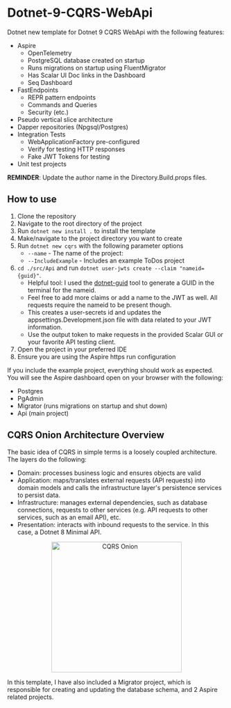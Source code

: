 # Dotnet-9-CQRS-WebApi

Dotnet new template for Dotnet 9 CQRS WebApi with the following features: 

* Aspire
  * OpenTelemetry
  * PostgreSQL database created on startup
  * Runs migrations on startup using FluentMigrator
  * Has Scalar UI Doc links in the Dashboard
  * Seq Dashboard
* FastEndpoints
  * REPR pattern endpoints
  * Commands and Queries
  * Security (etc.)
* Pseudo vertical slice architecture
* Dapper repositories (Npgsql/Postgres)
* Integration Tests
  * WebApplicationFactory pre-configured
  * Verify for testing HTTP responses
  * Fake JWT Tokens for testing
* Unit test projects

**REMINDER**: Update the author name in the Directory.Build.props files.

## How to use

1. Clone the repository
2. Navigate to the root directory of the project
3. Run `dotnet new install .` to install the template
4. Make/navigate to the project directory you want to create
5. Run `dotnet new cqrs` with the following parameter options
   * `--name` - The name of the project:
   * `--IncludeExample` - Includes an example ToDos project
6. `cd ./src/Api` and run `dotnet user-jwts create --claim "nameid={guid}"`.
   * Helpful tool: I used the [dotnet-guid](https://github.com/sebnilsson/DotnetGuid) tool to generate a GUID in the terminal for the nameid.
   * Feel free to add more claims or add a name to the JWT as well. All requests require the nameid to be present though.
   * This creates a user-secrets id and updates the appsettings.Development.json file with data related to your JWT information.
   * Use the output token to make requests in the provided Scalar GUI or your favorite API testing client.
7. Open the project in your preferred IDE
8. Ensure you are using the Aspire https run configuration

If you include the example project, everything should work as expected. 
You will see the Aspire dashboard open on your browser with the following:

* Postgres
* PgAdmin
* Migrator (runs migrations on startup and shut down)
* Api (main project)

## CQRS Onion Architecture Overview

The basic idea of CQRS in simple terms is a loosely coupled architecture. 
The layers do the following:

- Domain: processes business logic and ensures objects are valid
- Application: maps/translates external requests (API requests) into 
domain models and calls the infrastructure layer's persistence services to persist data.
- Infrastructure: manages external dependencies, such as database 
connections, requests to other services (e.g. API requests to other services, such as an email API), etc.
- Presentation: interacts with inbound requests to the service. 
In this case, a Dotnet 8 Minimal API.

<div align="center">
  <img alt="CQRS Onion" src="https://miro.medium.com/v2/resize:fit:1400/1*8eY3hTiNEWffynPPLqqZmw.jpeg" width="300" />
</div>

In this template, I have also included a Migrator project, 
which is responsible for creating and updating the database schema, 
and 2 Aspire related projects.
